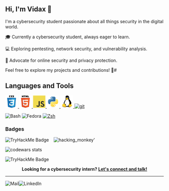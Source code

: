 ## Hi, I'm Vidax :wave:

I'm a cybersecurity student passionate about all things security in the digital world.



:mortar_board: Currently a cybersecurity student, always eager to learn.

:computer: Exploring pentesting, network security, and vulnerability analysis.

:key: Advocate for online security and privacy protection.



Feel free to explore my projects and contributions! :rocket:#  



## Languages and Tools

<p align="left"> <a href="https://www.w3schools.com/css/" target="_blank" rel="noreferrer"> <img src="https://raw.githubusercontent.com/devicons/devicon/master/icons/css3/css3-original-wordmark.svg" alt="css3" width="40" height="40"/> </a>  <a href="https://www.w3.org/html/" target="_blank" rel="noreferrer"> <img src="https://raw.githubusercontent.com/devicons/devicon/master/icons/html5/html5-original-wordmark.svg" alt="html5" width="40" height="40"/> </a> <a href="https://developer.mozilla.org/en-US/docs/Web/JavaScript" target="_blank" rel="noreferrer"> <img src="https://raw.githubusercontent.com/devicons/devicon/master/icons/javascript/javascript-original.svg" alt="javascript" width="40" height="40"/> </a>  <a href="https://www.python.org" target="_blank" rel="noreferrer"> <img src="https://raw.githubusercontent.com/devicons/devicon/master/icons/python/python-original.svg" alt="python" width="40" height="40"/> </a> <a href="https://www.linux.org/" target="_blank" rel="noreferrer"> <img src="https://raw.githubusercontent.com/devicons/devicon/master/icons/linux/linux-original.svg" alt="linux" width="40" height="40"/> </a> <a href="https://git-scm.com/" target="_blank" rel="noreferrer"> <img src="https://www.vectorlogo.zone/logos/git-scm/git-scm-icon.svg" alt="git" width="40" height="40"/> </a> </p>

![Bash](https://img.shields.io/badge/Bash-4EAA25?logo=gnubash&logoColor=white&style=for-the-badge)
![Fedora](https://img.shields.io/badge/Fedora-51A2DA?logo=fedora&logoColor=white&style=for-the-badge)
[![Zsh](https://img.shields.io/badge/Zsh-f15a24?style=for-the-badge)](https://ohmyz.sh)



### Badges


<img align="right" alt="hacking_monkey' " width="350" src="img/giphy.gif" />

![TryHackMe Badge](https://tryhackme-badges.s3.amazonaws.com/vidaxxx.png)

![codewars stats](https://www.codewars.com/users/Vidaxxxxx/badges/large)

![TryHackMe Badge](https://tryhackme.com/p/vidaxxx?show_achievement_badg=blue)




<p align="center">
    <b>Looking for a cybersecurity intern?
        <a href="https://www.linkedin.com/in/david-laun-6b211120b">Let's connect and talk!</a>
    </b>
</p>

---

<a href="mailto:david.laun.pro@gmail.com">
    <img height="32" align="left" alt="Mail" src="img/icons/gmail.png" />
</a>

<a href="https://www.linkedin.com/in/david-laun-6b211120b">
    <img height="32" align="left" alt="LinkedIn" src="img/icons/linkedin.png" />
</a>
